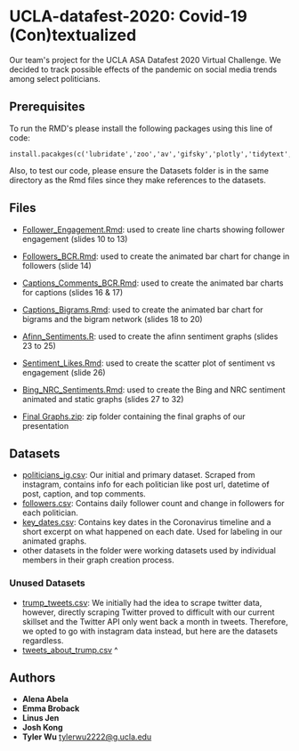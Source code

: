 # UCLA-datafest-2020: Covid-19 (Con)textualized
Our team's project for the UCLA ASA Datafest 2020 Virtual Challenge. We decided to track possible effects of the pandemic on social media trends among select politicians.

## Prerequisites
To run the RMD's please install the following packages using this line of code:
```
install.pacakges(c('lubridate','zoo','av','gifsky','plotly','tidytext','stopwords','tidyverse','gganimate','hbrthemes','igraph','ggraph','wordcloud'))
```
Also, to test our code, please ensure the Datasets folder is in the same directory as the Rmd files since they make references to the datasets.

## Files
* [Follower_Engagement.Rmd](https://github.com/tylerwu2222/UCLA-datafest-2020/blob/master/Follower_Engagement.Rmd): used to create line charts showing follower engagement (slides 10 to 13)
* [Followers_BCR.Rmd](https://github.com/tylerwu2222/UCLA-datafest-2020/blob/master/Followers_BCR.Rmd): used to create the animated bar chart for change in followers (slide 14)
* [Captions_Comments_BCR.Rmd](https://github.com/tylerwu2222/UCLA-datafest-2020/blob/master/Captions_Comments_BCR.Rmd): used to create the animated bar charts for captions (slides 16 & 17)
* [Captions_Bigrams.Rmd](https://github.com/tylerwu2222/UCLA-datafest-2020/blob/master/Captions_Bigrams.Rmd): used to create the animated bar chart for bigrams and the bigram network (slides 18 to 20)
* [Afinn_Sentiments.R](https://github.com/tylerwu2222/UCLA-datafest-2020/blob/master/Afinn_Sentiments.R): used to create the afinn sentiment graphs (slides 23 to 25)
* [Sentiment_Likes.Rmd](https://github.com/tylerwu2222/UCLA-datafest-2020/blob/master/Sentiment_Likes.Rmd): used to create the scatter plot of sentiment vs engagement (slide 26)
* [Bing_NRC_Sentiments.Rmd](https://github.com/tylerwu2222/UCLA-datafest-2020/blob/master/Bing_NRC_Sentiments.Rmd): used to create the Bing and NRC sentiment animated and static graphs (slides 27 to 32)

* [Final Graphs.zip](https://github.com/tylerwu2222/UCLA-datafest-2020/blob/master/Final%20Graphs.zip): zip folder containing the final graphs of our presentation

## Datasets
* [politicians_ig.csv](https://github.com/tylerwu2222/UCLA-datafest-2020/blob/master/Datasets/politicians_ig.csv): Our initial and primary dataset. Scraped from instagram, contains info for each politician like post url, datetime of post, caption, and top comments.
* [followers.csv](https://github.com/tylerwu2222/UCLA-datafest-2020/blob/master/Datasets/followers.csv): Contains daily follower count and change in followers for each politician.
* [key_dates.csv](https://github.com/tylerwu2222/UCLA-datafest-2020/blob/master/Datasets/key_dates.csv): Contains key dates in the Coronavirus timeline and a short excerpt on what happened on each date. Used for labeling in our animated graphs.
* other datasets in the folder were working datasets used by individual members in their graph creation process.

### Unused Datasets
* [trump_tweets.csv](https://github.com/tylerwu2222/UCLA-datafest-2020/blob/master/Datasets/trump_tweets.csv): We initially had the idea to scrape twitter data, however, directly scraping Twitter proved to difficult with our current skillset and the Twitter API only went back a month in tweets. Therefore, we opted to go with instagram data instead, but here are the datasets regardless.
* [tweets_about_trump.csv](https://github.com/tylerwu2222/UCLA-datafest-2020/blob/master/Datasets/tweets_about_trump.csv) ^

## Authors
* **Alena Abela**
* **Emma Broback**
* **Linus Jen**
* **Josh Kong**
* **Tyler Wu** [tylerwu2222@g.ucla.edu](mailto:tylerwu2222@g.ucla.edu)
